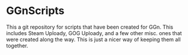 GGnScripts
==========
This a git repository for scripts that have been created for GGn. This includes Steam Uploady, GOG Uploady, and a few other misc. ones that were created along the way. This is just a nicer way of keeping them all together.
